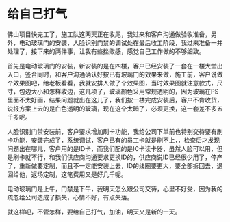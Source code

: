 # 给自己打气

佛山项目快完工了，施工队这两天正在收尾，我过来和客户沟通做验收准备，另外，电动玻璃门的安装，人脸识别门禁的调试处在最后收工阶段，我过来准备一并处理了，接下来的两件事，让我有些挫败感，感觉自己工作做的不够细致。

首先是电动玻璃门的安装，新安装的是在四楼，客户已经安装了一套在一楼大堂出入口，签合同时，和客户沟通确认好按已有玻璃门的效果来做，施工前，客户说做个效果图吧，给老板看看，我就安排人做了个效果图，当时效果图就注意款式，尺寸，包边大小和怎样收边，这几项了，玻璃颜色采用常规透明的，因为玻璃在PS里面不太好画，结果问题就出在这儿了，我们按一楼完成安装后，客户不肯收货，说报方案上去的是白色透明的玻璃，现在这个太暗了，必须更换，这一套差不多五千多呢。

人脸识别门禁安装前，客户要求增加刷卡功能，我给公司下单前也特别交待要有刷卡功能，安装完成了，系统调试，客户已有的员工卡就是刷不上，，检查后才发现问题出在哪儿，客户用的是ID卡，而我们配的是IC卡读卡器，虽然人脸可以用，但是刷卡就不行，和我们供应商沟通要求更换ID的，供应商说ID已经很少用了，停产了，重新做要定制，而且不一定能安装上去，ID的线圈要更大，要全部拆回去，退回给他，返场定制，这笔费用又是好几千呢。

电动玻璃门是上午，门禁是下午，我明天怎么跟公司交待，心里不好受，因为我的疏忽给公司造成了损失，心情不好，有点失落。

就这样吧，不管怎样，要给自己打气，加油，明天又是新的一天。

